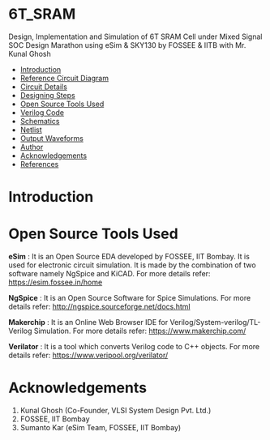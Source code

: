 # 6T_SRAM
Design, Implementation and Simulation of 6T SRAM Cell under Mixed Signal SOC Design Marathon using eSim &amp; SKY130 by FOSSEE &amp; IITB with Mr. Kunal Ghosh

- [Introduction](#introduction)
- [Reference Circuit Diagram](#reference-circuit-diagram)
- [Circuit Details](#circuit-details)
- [Designing Steps](#designing-steps)
- [Open Source Tools Used](#open-source-tools-used)
- [Verilog Code](#verilog-code)
- [Schematics](#schematics)
- [Netlist](#netlist)
- [Output Waveforms](#output-waveforms)
- [Author](#author)
- [Acknowledgements](#acknowledgements)
- [References](#references)

# Introduction 




# Open Source Tools Used

**eSim** : 
It is an Open Source EDA developed by FOSSEE, IIT Bombay. It is used for electronic circuit simulation. It is made by the combination of two software namely NgSpice and KiCAD. For more details refer:
https://esim.fossee.in/home

**NgSpice** : 
It is an Open Source Software for Spice Simulations. For more details refer:
http://ngspice.sourceforge.net/docs.html

**Makerchip** : 
It is an Online Web Browser IDE for Verilog/System-verilog/TL-Verilog Simulation. For more details refer:
https://www.makerchip.com/

**Verilator** : 
It is a tool which converts Verilog code to C++ objects. For more details refer:
https://www.veripool.org/verilator/


# Acknowledgements

1.	Kunal Ghosh (Co-Founder, VLSI System Design Pvt. Ltd.)
2.	FOSSEE, IIT Bombay	
3.	Sumanto Kar (eSim Team, FOSSEE, IIT Bombay)
